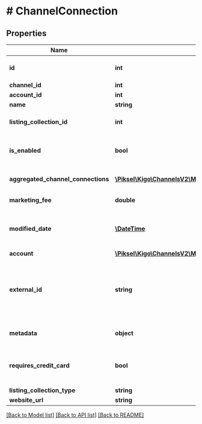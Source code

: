 # # ChannelConnection

## Properties

Name | Type | Description | Notes
------------ | ------------- | ------------- | -------------
**id** | **int** | Channel Connection ID | [optional]
**channel_id** | **int** | Channel Id |
**account_id** | **int** | Account Id |
**name** | **string** | Group Name |
**listing_collection_id** | **int** | Listing Collection ID | [optional]
**is_enabled** | **bool** | True if the Channel Connection is enabled | [optional]
**aggregated_channel_connections** | [**\Piksel\Kigo\ChannelsV2\Model\AggregatedChannelConnection[]**](AggregatedChannelConnection.md) | Aggregated Channel Connections | [optional]
**marketing_fee** | **double** | Marketing Fee | [optional]
**modified_date** | [**\DateTime**](\DateTime.md) | DateTime of the last change to this Channel Connection | [optional]
**account** | [**\Piksel\Kigo\ChannelsV2\Model\Account**](Account.md) |  | [optional]
**external_id** | **string** | The Unique identifier of the channel connection from the PMS (e.g. SyncLinkID in KVRS) | [optional]
**metadata** | **object** | Channel connection metadata | [optional]
**requires_credit_card** | **bool** | If true, a Credit Card is required for a Booking | [optional]
**listing_collection_type** | **string** |  | [optional]
**website_url** | **string** |  | [optional]

[[Back to Model list]](../../README.md#models) [[Back to API list]](../../README.md#endpoints) [[Back to README]](../../README.md)
